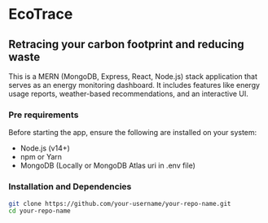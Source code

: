 # EcoTrace
## Retracing your carbon footprint and reducing waste

This is a MERN (MongoDB, Express, React, Node.js) stack application that serves as an energy monitoring dashboard. It includes features like energy usage reports, weather-based recommendations, and an interactive UI.

### Pre requirements 

Before starting the app, ensure the following are installed on your system:
- Node.js (v14+)
- npm or Yarn
- MongoDB (Locally or MongoDB Atlas uri in .env file)

### Installation and Dependencies

```bash
git clone https://github.com/your-username/your-repo-name.git
cd your-repo-name
```
